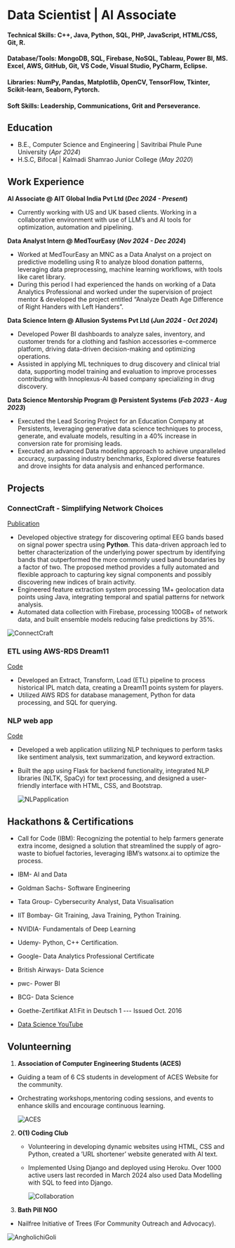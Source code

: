 # Data Scientist | AI Associate

#### Technical Skills: C++, Java, Python, SQL, PHP, JavaScript, HTML/CSS, Git, R.
#### Database/Tools: MongoDB, SQL, Firebase, NoSQL, Tableau, Power BI, MS. Excel, AWS, GitHub, Git, VS Code, Visual Studio, PyCharm, Eclipse.
#### Libraries: NumPy, Pandas, Matplotlib, OpenCV, TensorFlow, Tkinter, Scikit-learn, Seaborn, Pytorch.
#### Soft Skills: Leadership, Communications, Grit and Perseverance.

## Education       		
- B.E., Computer Science and Engineering | Savitribai Phule Pune University (_Apr 2024_)
- H.S.C, Bifocal | Kalmadi Shamrao Junior College (_May 2020_) 	

## Work Experience
**AI Associate @ AIT Global India Pvt Ltd (_Dec 2024 - Present_)**
- Currently working with US and UK based clients. Working in a collaborative environment with use of LLM’s and AI tools for optimization, automation and pipelining.

**Data Analyst Intern @ MedTourEasy (_Nov 2024 - Dec 2024_)**
- Worked at MedTourEasy an MNC as a Data Analyst on a project on predictive modelling using R to analyze blood donation patterns, leveraging data preprocessing, machine learning workflows, with tools like caret library.
- During this period I had experienced the hands on working of a Data Analytics Professional and worked under the supervision of project mentor & developed the project entitled “Analyze Death Age Difference of Right Handers with Left Handers”.

**Data Science Intern @ Allusion Systems Pvt Ltd (_Jun 2024 - Oct 2024_)**
- Developed Power BI dashboards to analyze sales, inventory, and customer trends for a clothing and fashion accessories e-commerce platform, driving data-driven decision-making and optimizing operations.
- Assisted in applying ML techniques to drug discovery and clinical trial data, supporting model training and evaluation to improve processes contributing with Innoplexus-AI based company specializing in drug discovery.

**Data Science Mentorship Program @ Persistent Systems (_Feb 2023 - Aug 2023_)**
- Executed the Lead Scoring Project for an Education Company at Persistents, leveraging generative data science techniques to process, generate, and evaluate models, resulting in a 40% increase in conversion rate for promising leads.
- Executed an advanced Data modeling approach to achieve unparalleled accuracy, surpassing industry benchmarks, Explored diverse features and drove insights for data analysis and enhanced performance.

## Projects
### ConnectCraft - Simplifying Network Choices 
[Publication](https://www.ijariit.com/manuscript/connectcraft-simplifying-network-choices/)

- Developed objective strategy for discovering optimal EEG bands based on signal power spectra using **Python**. This data-driven approach led to better characterization of the underlying power spectrum by identifying bands that outperformed the more commonly used band boundaries by a factor of two. The proposed method provides a fully automated and flexible approach to capturing key signal components and possibly discovering new indices of brain activity.
- Engineered feature extraction system processing 1M+ geolocation data points using Java, integrating temporal and spatial patterns for network analysis.
- Automated data collection with Firebase, processing 100GB+ of network data, and built ensemble models reducing false predictions by 35%.

![ConnectCraft](assests/img/02.jpg)

### ETL using AWS-RDS Dream11
[Code](https://github.com/suyog-karpe/ETL-using-AWS-RDS-Dream11)

- Developed an Extract, Transform, Load (ETL) pipeline to process historical IPL match data, creating a Dream11 points system for players.
- Utilized AWS RDS for database management, Python for data processing, and SQL for querying.

### NLP web app
[Code](https://github.com/suyog-karpe/nlp-web-app)

- Developed a web application utilizing NLP techniques to perform tasks like sentiment analysis, text summarization, and keyword extraction.
- Built the app using Flask for backend functionality, integrated NLP libraries (NLTK, SpaCy) for text processing, and designed a user-friendly interface with HTML, CSS, and Bootstrap.

  ![NLPapplication](assests/img/NLP-web-app.png)

## Hackathons & Certifications
- Call for Code (IBM): Recognizing the potential to help farmers generate extra income, designed a solution that streamlined the supply of agro-waste to biofuel factories, leveraging IBM’s watsonx.ai to optimize the process.
- IBM- AI and Data
- Goldman Sachs- Software Engineering
- Tata Group- Cybersecurity Analyst, Data Visualisation
- IIT Bombay- Git Training, Java Training, Python Training.
- NVIDIA- Fundamentals of Deep Learning
- Udemy- Python, C++ Certification.
- Google- Data Analytics Professional Certificate
- British Airways- Data Science
- pwc- Power BI
- BCG- Data Science
- Goethe-Zertifikat A1:Fit in Deutsch 1 --- Issued Oct. 2016

- [Data Science YouTube](https://www.youtube.com/channel/UCa9gErQ9AE5jT2DZLjXBIdA)

## Volunteerning
1. **Association of Computer Engineering Students (ACES)**
  - Guiding a team of 6 CS students in development of ACES Website for the community.
  - Orchestrating workshops,mentoring coding sessions, and events to enhance skills and encourage continuous learning.

    ![ACES](assests/img/Screenshot_2024-02-09_131807.png)
2. **O(1) Coding Club**
    - Volunteering in developing dynamic websites using HTML, CSS and Python, created a ’URL shortener’ website generated with AI text.
    - Implemented Using Django and deployed using Heroku. Over 1000 active users last recorded in March 2024 also used Data Modelling with SQL to feed into Django.
   
      ![Collaboration](assests/img/_o1_codingclub.jpg)
3. **Bath Pill NGO**
  - Nailfree Initiative of Trees (For Community Outreach and Advocacy).

  ![AngholichiGoli](assests/img/BathPill.jpg)
    

